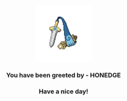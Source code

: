 <p align="center">
            <img src="https://raw.githubusercontent.com/PokeAPI/sprites/master/sprites/pokemon/679.png" width="150" height="150">
          </p>
          <h3 align="center">You have been greeted by - <b>HONEDGE</b></h3>
          <h3 align="center">Have a nice day!</h3>
